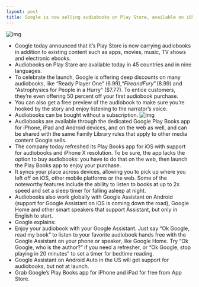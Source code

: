```yaml
---
layout: post
title: Google is now selling audiobooks on Play Store, available on iOS as well
---
```

![img](http://media.idownloadblog.com/wp-content/uploads/2018/01/Google-Play-STore-audiobooks-002.png)
* Google today announced that it’s Play Store is now carrying audiobooks in addition to existing content such as apps, movies, music, TV shows and electronic ebooks.
* Audiobooks on Play Stare are available today in 45 countries and in nine languages.
* To celebrate the launch, Google is offering deep discounts on many audiobooks, like “Ready Player One” ($6.99), “Fire and Fury” ($8.99) and “Astrophysics for People in a Hurry” ($7.77). To entice customers, they’re even offering 50 percent off your first audiobook purchase.
* You can also get a free preview of the audiobook to make sure you’re hooked by the story and enjoy listening to the narrator’s voice.
* Audiobooks can be bought without a subscription.
![img](http://media.idownloadblog.com/wp-content/uploads/2018/01/Google-Play-STore-audiobooks-003.png)
* Audiobooks are available through the dedicated Google Play Books app for iPhone, iPad and Android devices, and on the web as well, and can be shared with the same Family Library rules that apply to other media content Google sells.
* The company today refreshed its Play Books app for iOS with support for audiobooks and iPhone X resolution. To be sure, the app lacks the option to buy audiobooks: you have to do that on the web, then launch the Play Books app to enjoy your purchase.
* It syncs your place across devices, allowing you to pick up where you left off on iOS, other mobile platforms or the web. Some of the noteworthy features include the ability to listen to books at up to 2x speed and set a sleep timer for falling asleep at night.
* Audiobooks also work globally with Google Assistant on Android (support for Google Assistant on iOS is coming down the road), Google Home and other smart speakers that support Assistant, but only in English to start.
* Google explains:
* Enjoy your audiobook with your Google Assistant. Just say “Ok Google, read my book” to listen to your favorite audiobook hands free with the Google Assistant on your phone or speaker, like Google Home. Try “Ok Google, who is the author?” if you need a refresher, or “Ok Google, stop playing in 20 minutes” to set a timer for bedtime reading.
* Google Assistant on Android Auto in the US will get support for audiobooks, but not at launch.
* Grab Google’s Play Books app for iPhone and iPad for free from App Store.

